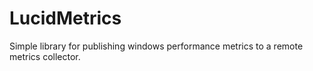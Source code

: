 # LucidMetrics

Simple library for publishing windows performance metrics to a remote metrics collector.
